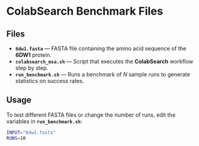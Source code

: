 

# ColabSearch Benchmark Files

## Files

- **`6dw1.fasta`** — FASTA file containing the amino acid sequence of the **6DW1** protein.
- **`colabsearch_msa.sh`** — Script that executes the **ColabSearch** workflow step by step.
- **`run_benchmark.sh`** — Runs a benchmark of *N* sample runs to generate statistics on success rates.

## Usage

To test different FASTA files or change the number of runs, edit the variables in **`run_benchmark.sh`**:

```bash
INPUT="6dw1.fasta"
RUNS=10
```

